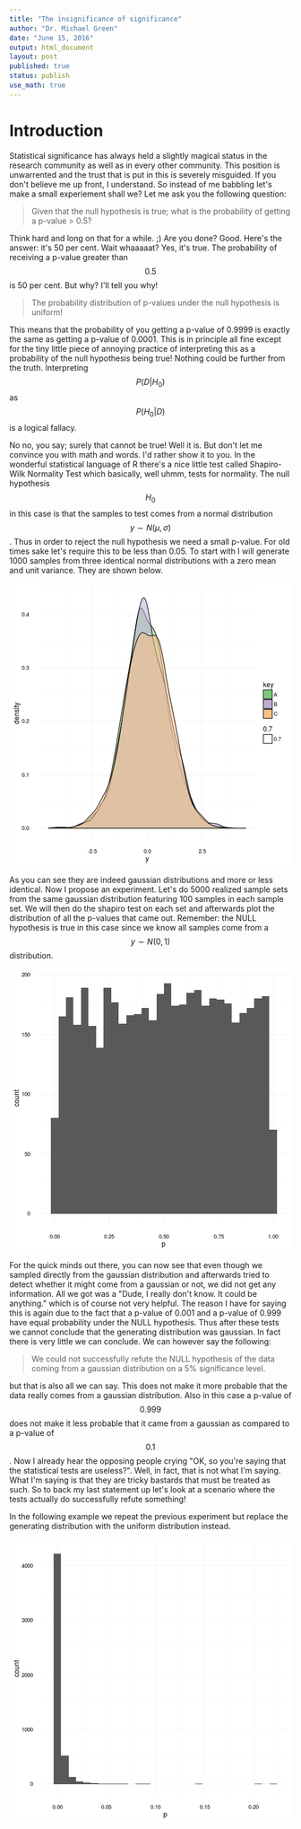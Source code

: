 ```yaml
---
title: "The insignificance of significance"
author: "Dr. Michael Green"
date: "June 15, 2016"
output: html_document
layout: post
published: true
status: publish
use_math: true
---
```

 
 

 
# Introduction
 
Statistical significance has always held a slightly magical status in the research community as well as in every other community. This position is unwarrented and the trust that is put in this is severely misguided. If you don't believe me up front, I understand. So instead of me babbling let's make a small experiement shall we? Let me ask you the following question:
 
> Given that the null hypothesis is true; what is the probability of getting a p-value > 0.5?
 
Think hard and long on that for a while. ;) Are you done? Good. Here's the answer: it's 50 per cent. Wait whaaaaat? Yes, it's true. The probability of receiving a p-value greater than $$0.5$$ is 50 per cent. But why? I'll tell you why!
 
> The probability distribution of p-values under the null hypothesis is uniform!
 
This means that the probability of you getting a p-value of 0.9999 is exactly the same as getting a p-value of 0.0001. This is in principle all fine except for the tiny little piece of annoying practice of interpreting this as a probability of the null hypothesis being true! Nothing could be further from the truth. Interpreting $$P(D|H_0)$$ as $$P(H_0|D)$$ is a logical fallacy. 
 
No no, you say; surely that cannot be true! Well it is. But don't let me convince you with math and words. I'd rather show it to you. In the wonderful statistical language of R there's a nice little test called Shapiro-Wilk Normality Test which basically, well uhmm, tests for normality. The null hypothesis $$H_0$$ in this case is that the samples to test comes from a normal distribution $$y\sim N(\mu, \sigma)$$. Thus in order to reject the null hypothesis we need a small p-value. For old times sake let's require this to be less than $0.05$. To start with I will generate 1000 samples from three identical normal distributions with a zero mean and unit variance. They are shown below.
 
![plot of chunk manydistributions](/images/figure/manydistributions-1.png)
 
As you can see they are indeed gaussian distributions and more or less identical. Now I propose an experiment. Let's do 5000 realized sample sets from the same gaussian distribution featuring 100 samples in each sample set. We will then do the shapiro test on each set and afterwards plot the distribution of all the p-values that came out. Remember: the NULL hypothesis is true in this case since we know all samples come from a $$y\sim N(0, 1)$$ distribution.
 
![plot of chunk normaldist](/images/figure/normaldist-1.png)
 
For the quick minds out there, you can now see that even though we sampled directly from the gaussian distribution and afterwards tried to detect whether it might come from a gaussian or not, we did not get any information. All we got was a "Dude, I really don't know. It could be anything." which is of course not very helpful. The reason I have for saying this is again due to the fact that a p-value of 0.001 and a p-value of 0.999 have equal probability under the NULL hypothesis. Thus after these tests we cannot conclude that the generating distribution was gaussian. In fact there is very little we can conclude. We can however say the following:
 
> We could not successfully refute the NULL hypothesis of the data coming from a gaussian distribution on a 5% significance level.
 
but that is also all we can say. This does not make it more probable that the data really comes from a gaussian distribution. Also in this case a p-value of $$0.999$$ does not make it less probable that it came from a gaussian as compared to a p-value of $$0.1$$. Now I already hear the opposing people crying "OK, so you're saying that the statistical tests are useless?". Well, in fact, that is not what I'm saying. What I'm saying is that they are tricky bastards that must be treated as such. So to back my last statement up let's look at a scenario where the tests actually do successfully refute something!
 
In the following example we repeat the previous experiment but replace the generating distribution with the uniform distribution instead. 
 
![plot of chunk uniformdist](/images/figure/uniformdist-1.png)
